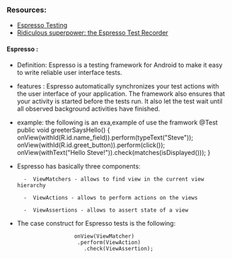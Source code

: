 

### Resources:
- [Espresso Testing](https://developer.android.com/training/testing/espresso)
- [Ridiculous superpower: the Espresso Test Recorder](https://developer.android.com/studio/test/espresso-test-recorder)

#### Espresso :
- Definition: Espresso is a testing framework for Android to make it easy to write reliable user interface tests.
- features : Espresso automatically synchronizes your test actions with the user interface of your application. The framework also ensures that your activity is started before the tests run. It also let the test wait until all observed background activities have finished.
- example:  the following is an exa,example of use the framwork
                        @Test
                        public void greeterSaysHello() {
                            onView(withId(R.id.name_field)).perform(typeText("Steve"));
                            onView(withId(R.id.greet_button)).perform(click());
                            onView(withText("Hello Steve!")).check(matches(isDisplayed()));
                        }
- Espresso has basically three components:

        -  ViewMatchers - allows to find view in the current view hierarchy

        -  ViewActions - allows to perform actions on the views

        -  ViewAssertions - allows to assert state of a view
-  The case construct for Espresso tests is the following:

                         onView(ViewMatcher)
                          .perform(ViewAction)
                            .check(ViewAssertion);
